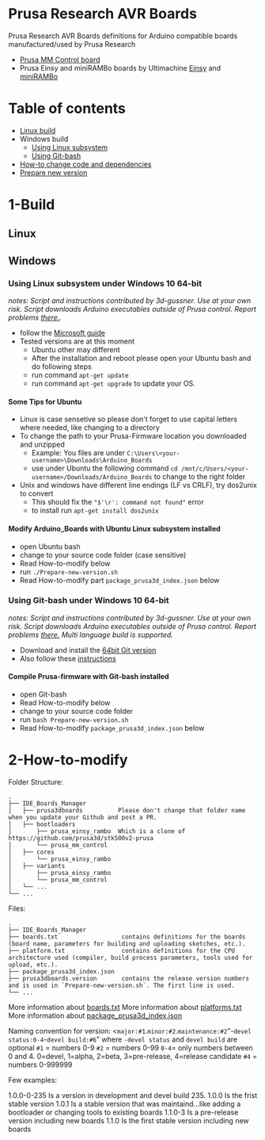 # Prusa Research AVR Boards
Prusa Research AVR Boards definitions for Arduino compatible boards manufactured/used by Prusa Research
- [Prusa MM Control board](https://github.com/prusa3d/MM-control-2.0)
- Prusa Einsy and miniRAMBo boards by Ultimachine [Einsy](https://github.com/ultimachine/Einsy-Rambo) and [miniRAMBo](https://github.com/ultimachine/Mini-Rambo)

# Table of contents

<!--ts-->
   * [Linux build](#linux)
   * Windows build
     * [Using Linux subsystem](#using-linux-subsystem-under-windows-10-64-bit)
     * [Using Git-bash](#using-git-bash-under-windows-10-64-bit)
   * [How-to change code and dependencies](#2-How-to-modify)
   * [Prepare new version](#3-Prepare-new-version)
<!--te-->


# 1-Build
## Linux

## Windows
### Using Linux subsystem under Windows 10 64-bit
_notes: Script and instructions contributed by 3d-gussner. Use at your own risk. Script downloads Arduino executables outside of Prusa control. Report problems [there.](https://github.com/3d-gussner/Arduino_Boards/issues)._
- follow the [Microsoft guide](https://docs.microsoft.com/en-us/windows/wsl/install-win10)
- Tested versions are at this moment
  - Ubuntu other may different
  - After the installation and reboot please open your Ubuntu bash and do following steps
  - run command `apt-get update`
  - run command `apt-get upgrade` to update your OS.

#### Some Tips for Ubuntu
- Linux is case sensetive so please don't forget to use capital letters where needed, like changing to a directory
- To change the path to your Prusa-Firmware location you downloaded and unzipped
  - Example: You files are under `C:\Users\<your-username>\Downloads\Arduino_Boards`
  - use under Ubuntu the following command `cd /mnt/c/Users/<your-username>/Downloads/Arduino_Boards`
    to change to the right folder
- Unix and windows have different line endings (LF vs CRLF), try dos2unix to convert
  - This should fix the `"$'\r': command not found"` error
  - to install run `apt-get install dos2unix`

#### Modify Arduino_Boards with Ubuntu Linux subsystem installed
- open Ubuntu bash
- change to your source code folder (case sensitive)
- Read How-to-modify below
- run `./Prepare-new-version.sh`
- Read How-to-modify part `package_prusa3d_index.json` below

### Using Git-bash under Windows 10 64-bit
_notes: Script and instructions contributed by 3d-gussner. Use at your own risk. Script downloads Arduino executables outside of Prusa control. Report problems [there.](https://github.com/3d-gussner/Prusa-Firmware/issues) Multi language build is supported._
- Download and install the [64bit Git version](https://git-scm.com/download/win)
- Also follow these [instructions](https://gist.github.com/evanwill/0207876c3243bbb6863e65ec5dc3f058)

#### Compile Prusa-firmware with Git-bash installed
- open Git-bash
- Read How-to-modify below
- change to your source code folder
- run `bash Prepare-new-version.sh`
- Read How-to-modify `package_prusa3d_index.json` below

# 2-How-to-modify
Folder Structure:

    .
    ├── IDE_Boards_Manager
    │   ├── prusa3dboards          Please don't change that folder name when you update your Github and post a PR.
    │   ├── bootloaders
    │       ├── prusa_einsy_rambo  Which is a clone of https://github.com/prusa3d/stk500v2-prusa 
    │       └── prusa_mm_control
    │   ├── cores
    │       └── prusa_einsy_rambo
    │   ├── variants
    │       ├── prusa_einsy_rambo
    │       └── prusa_mm_control
    │   └── ... 
    └── ...
    
Files:

    .
    ├── IDE_Boards_Manager
    ├── boards.txt                  contains definitions for the boards (board name, parameters for building and uploading sketches, etc.). 
    ├── platform.txt                contains definitions for the CPU architecture used (compiler, build process parameters, tools used for upload, etc.).
    ├── package_prusa3d_index.json
    ├── prusa3dboards.version       contains the release version numbers and is used in `Prepare-new-version.sh`. The first line is used.
    └── ...
    
More information about [boards.txt](https://github.com/arduino/Arduino/wiki/Arduino-IDE-1.5-3rd-party-Hardware-specification#boardstxt)
More information about [platforms.txt](https://github.com/arduino/Arduino/wiki/Arduino-IDE-1.5-3rd-party-Hardware-specification#platformtxt)
More information about [package_prusa3d_index.json](https://github.com/arduino/Arduino/wiki/Arduino-IDE-1.6.x-package_index.json-format-specification)

Naming convention for version:
<`major:#1`.`minor:#2`.`maintenance:#2`"-`devel status:0-4`-`devel build:#6`" where `-devel status` and `devel build` are optional
`#1` = numbers 0-9
`#2` = numbers 0-99
`0-4`= only numbers between 0 and 4. 0=devel, 1=alpha, 2=beta, 3=pre-release, 4=release candidate
`#4` = numbers 0-999999

Few examples:

1.0.0-0-235 Is a version in development and devel build 235.
1.0.0       Is the frist stable version
1.0.1       Is a stable version that was maintaind...like adding a bootloader or changing tools to existing boards
1.1.0-3     Is a pre-release version including new boards
1.1.0       Is the first stable version including new boards
